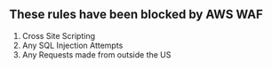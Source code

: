 ## These rules have been blocked by AWS WAF

1. Cross Site Scripting
2. Any SQL Injection Attempts
3. Any Requests made from outside the US